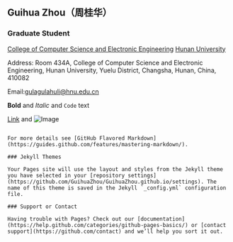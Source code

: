 ## Guihua Zhou（周桂华）

### Graduate Student
[College of Computer Science and Electronic Engineering](http://csee.hnu.edu.cn/)
[Hunan University](http://www.hnu.edu.cn/) 

Address: 
Room 434A, College of Computer Science and Electronic Engineering,
Hunan University, Yuelu District, 
Changsha, Hunan, China, 
410082

Email:gulagulahuli@hnu.edu.cn

**Bold** and _Italic_ and `Code` text

[Link](url) and ![Image](src)
```

For more details see [GitHub Flavored Markdown](https://guides.github.com/features/mastering-markdown/).

### Jekyll Themes

Your Pages site will use the layout and styles from the Jekyll theme you have selected in your [repository settings](https://github.com/GuihuaZhou/GuihuaZhou.github.io/settings). The name of this theme is saved in the Jekyll `_config.yml` configuration file.

### Support or Contact

Having trouble with Pages? Check out our [documentation](https://help.github.com/categories/github-pages-basics/) or [contact support](https://github.com/contact) and we’ll help you sort it out.
